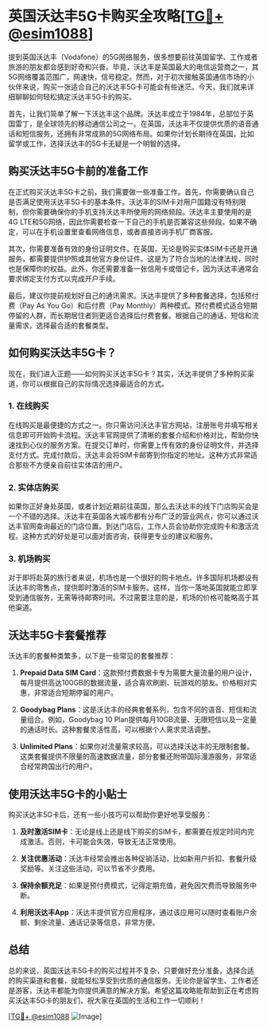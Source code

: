 # 英国沃达丰5G卡购买全攻略[[TG💪+ @esim1088](https://t.me/s/esim1088)]

提到英国沃达丰（Vodafone）的5G网络服务，很多想要前往英国留学、工作或者旅游的朋友都会感到好奇和兴奋。毕竟，沃达丰是英国最大的电信运营商之一，其5G网络覆盖范围广，网速快，信号稳定。然而，对于初次接触英国通信市场的小伙伴来说，购买一张适合自己的沃达丰5G卡可能会有些迷茫。今天，我们就来详细聊聊如何轻松搞定沃达丰5G卡的购买。

首先，让我们简单了解一下沃达丰这个品牌。沃达丰成立于1984年，总部位于英国雷丁，是全球领先的移动通信公司之一。在英国，沃达丰不仅提供优质的语音通话和短信服务，还拥有非常成熟的5G网络布局。如果你计划长期待在英国，比如留学或工作，选择沃达丰的5G卡无疑是一个明智的选择。

## 购买沃达丰5G卡前的准备工作

在正式购买沃达丰5G卡之前，我们需要做一些准备工作。首先，你需要确认自己是否满足使用沃达丰5G卡的基本条件。沃达丰的SIM卡对用户国籍没有特别限制，但你需要确保你的手机支持沃达丰所使用的网络频段。沃达丰主要使用的是4G LTE和5G网络，因此你需要检查一下自己的手机是否兼容这些频段。如果不确定，可以在手机设置里查看网络信息，或者直接咨询手机厂商客服。

其次，你需要准备有效的身份证明文件。在英国，无论是购买实体SIM卡还是开通服务，都需要提供护照或其他官方身份证件。这是为了符合当地的法律法规，同时也是保障你的权益。此外，你还需要准备一张信用卡或借记卡，因为沃达丰通常会要求绑定支付方式以完成开户手续。

最后，建议你提前规划好自己的通讯需求。沃达丰提供了多种套餐选择，包括预付费（Pay As You Go）和后付费（Pay Monthly）两种模式。预付费模式适合短期停留的人群，而长期居住者则更适合选择后付费套餐。根据自己的通话、短信和流量需求，选择最合适的套餐类型。

## 如何购买沃达丰5G卡？

现在，我们进入正题——如何购买沃达丰5G卡？其实，沃达丰提供了多种购买渠道，你可以根据自己的实际情况选择最适合的方式。

### 1. 在线购买

在线购买是最便捷的方式之一。你只需访问沃达丰官方网站，注册账号并填写相关信息即可开始购卡流程。沃达丰官网提供了清晰的套餐介绍和价格对比，帮助你快速找到心仪的服务方案。在提交订单时，你需要上传有效的身份证明文件，并选择支付方式。完成付款后，沃达丰会将SIM卡邮寄到你指定的地址。这种方式非常适合那些不方便亲自前往实体店的用户。

### 2. 实体店购买

如果你正好身处英国，或者计划近期前往英国，那么去沃达丰的线下门店购买会是一个不错的选择。沃达丰在英国各大城市都有分布广泛的营业网点，你可以通过沃达丰官网查询最近的门店位置。到达门店后，工作人员会协助你完成购卡和激活流程。这种方式的好处是可以面对面咨询，获得更专业的建议和服务。

### 3. 机场购买

对于即将赴英的旅行者来说，机场也是一个很好的购卡地点。许多国际机场都设有沃达丰的零售点，提供即时激活的SIM卡服务。这样，当你一落地英国就能立即享受到通信服务，无需等待邮寄时间。不过需要注意的是，机场的价格可能略高于其他渠道。

## 沃达丰5G卡套餐推荐

沃达丰的套餐种类繁多，以下是一些常见的套餐推荐：

1. **Prepaid Data SIM Card**：这款预付费数据卡专为需要大量流量的用户设计，每月提供高达100GB的数据流量，适合喜欢刷剧、玩游戏的朋友。价格相对实惠，非常适合短期停留的用户。

2. **Goodybag Plans**：这是沃达丰的经典套餐系列，包含不同的语音、短信和流量组合。例如，Goodybag 10 Plan提供每月10GB流量、无限短信以及一定量的通话时长。这种套餐灵活性高，可以根据个人需求灵活调整。

3. **Unlimited Plans**：如果你对流量需求较高，可以选择沃达丰的无限制套餐。这类套餐提供不限量的高速数据流量，部分套餐还附带国际漫游服务，非常适合经常跨国出行的用户。

## 使用沃达丰5G卡的小贴士

购买沃达丰5G卡后，还有一些小技巧可以帮助你更好地享受服务：

1. **及时激活SIM卡**：无论是线上还是线下购买的SIM卡，都需要在规定时间内完成激活。否则，卡可能会失效，导致无法正常使用。

2. **关注优惠活动**：沃达丰经常会推出各种促销活动，比如新用户折扣、套餐升级奖励等。关注这些活动，可以节省不少费用。

3. **保持余额充足**：如果是预付费模式，记得定期充值，避免因欠费而导致服务中断。

4. **利用沃达丰App**：沃达丰提供官方应用程序，通过该应用可以随时查看账户余额、剩余流量、通话记录等信息，非常方便。

## 总结

总的来说，英国沃达丰5G卡的购买过程并不复杂，只要做好充分准备，选择合适的购买渠道和套餐，就能轻松享受到优质的通信服务。无论你是留学生、工作者还是游客，沃达丰都能为你提供满意的解决方案。希望这篇攻略能帮助到正在考虑购买沃达丰5G卡的朋友们，祝大家在英国的生活和工作一切顺利！

[[TG💪+ @esim1088](https://t.me/s/esim1088) ![Image](https://i.postimg.cc/4NQfJmqS/Snipaste-2025-05-13-00-14-12.png)]